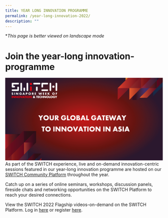 ```yaml
---
title: YEAR LONG INNOVATION PROGRAMME
permalink: /year-long-innovation-2022/
description: ""
---
```

**This page is better viewed on landscape mode*
# **Join the year-long innovation-programme**
![SWITCH Social Banner](/images/Copy%20of%20SWITCH%20Social%20Banner%202%20(1).png)
As part of the SWITCH experience, live and on-demand innovation-centric sessions featured in our year-long innovation programme are hosted on our [SWITCH Community Platform](https://community.switchsg.org/) throughout the year. 

Catch up on a series of online seminars, workshops, discussion panels, fireside chats and networking opportunities on the SWITCH Platform to reach your desired connections.

View the SWITCH 2022 Flagship videos-on-demand on the SWITCH Platform. Log in [here](https://community.switchsg.org/login) or register [here](https://community.switchsg.org/register).